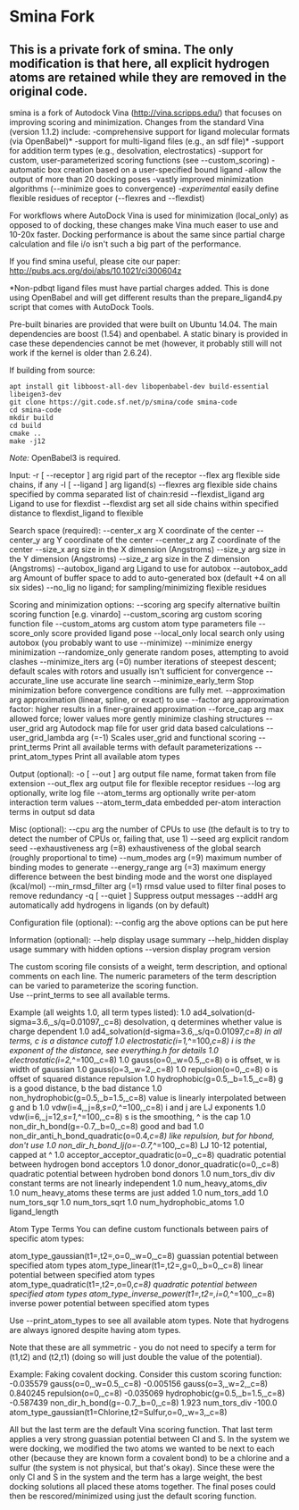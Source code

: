 # Smina Fork

This is a private fork of smina. The only modification is that here, all explicit hydrogen atoms are retained while they are removed in the original code.
 --- 

smina is a fork of Autodock Vina (http://vina.scripps.edu/) that 
focuses on improving scoring and minimization.  Changes from the
standard Vina (version 1.1.2) include:
 -comprehensive support for ligand molecular formats (via OpenBabel)*
 -support for multi-ligand files (e.g., an sdf file)*
 -support for addition term types (e.g., desolvation, electrostatics)
 -support for custom, user-parameterized scoring functions (see --custom_scoring)
 -automatic box creation based on a user-specified bound ligand
 -allow the output of more than 20 docking poses
 -vastly improved minimization algorithms (--minimize goes to convergence)
 -*experimental* easily define flexible residues of receptor (--flexres and --flexdist)
 
For workflows where AutoDock Vina is used for minimization (local_only) 
as opposed to of docking, these changes make Vina much easer to use and 
10-20x faster. Docking performance is about the same since partial charge 
calculation and file i/o isn't such a big part of the performance.

If you find smina useful, please cite our paper: 
http://pubs.acs.org/doi/abs/10.1021/ci300604z

*Non-pdbqt ligand files must have partial charges added.  This is done
using OpenBabel and will get different results than the prepare_ligand4.py
script that comes with AutoDock Tools.

Pre-built binaries are provided that were built on Ubuntu 14.04.  The main
dependencies are boost (1.54) and openbabel.  A static binary is provided
in case these dependencies cannot be met (however, it probably still will
not work if the kernel is older than 2.6.24).

If building from source:
```
apt install git libboost-all-dev libopenbabel-dev build-essential libeigen3-dev
git clone https://git.code.sf.net/p/smina/code smina-code
cd smina-code
mkdir build
cd build
cmake ..
make -j12
```

*Note:*  OpenBabel3 is required.

Input:
  -r [ --receptor ] arg rigid part of the receptor 
  --flex arg            flexible side chains, if any 
  -l [ --ligand ] arg   ligand(s)
  --flexres arg         flexible side chains specified by comma separated list 
                        of chain:resid
  --flexdist_ligand arg Ligand to use for flexdist
  --flexdist arg        set all side chains within specified distance to 
                        flexdist_ligand to flexible

Search space (required):
  --center_x arg        X coordinate of the center
  --center_y arg        Y coordinate of the center
  --center_z arg        Z coordinate of the center
  --size_x arg          size in the X dimension (Angstroms)
  --size_y arg          size in the Y dimension (Angstroms)
  --size_z arg          size in the Z dimension (Angstroms)
  --autobox_ligand arg  Ligand to use for autobox
  --autobox_add arg     Amount of buffer space to add to auto-generated box 
                        (default +4 on all six sides)
  --no_lig              no ligand; for sampling/minimizing flexible residues

Scoring and minimization options:
  --scoring arg                specify alternative builtin scoring function [e.g. vinardo]
  --custom_scoring arg         custom scoring function file
  --custom_atoms arg           custom atom type parameters file
  --score_only                 score provided ligand pose
  --local_only                 local search only using autobox (you probably 
                               want to use --minimize)
  --minimize                   energy minimization
  --randomize_only             generate random poses, attempting to avoid 
                               clashes
  --minimize_iters arg (=0)    number iterations of steepest descent; default 
                               scales with rotors and usually isn't sufficient 
                               for convergence
  --accurate_line              use accurate line search
  --minimize_early_term        Stop minimization before convergence conditions 
                               are fully met.
  --approximation arg          approximation (linear, spline, or exact) to use
  --factor arg                 approximation factor: higher results in a 
                               finer-grained approximation
  --force_cap arg              max allowed force; lower values more gently 
                               minimize clashing structures
  --user_grid arg              Autodock map file for user grid data based 
                               calculations
  --user_grid_lambda arg (=-1) Scales user_grid and functional scoring
  --print_terms                Print all available terms with default 
                               parameterizations
  --print_atom_types           Print all available atom types

Output (optional):
  -o [ --out ] arg      output file name, format taken from file extension
  --out_flex arg        output file for flexible receptor residues
  --log arg             optionally, write log file
  --atom_terms arg      optionally write per-atom interaction term values
  --atom_term_data      embedded per-atom interaction terms in output sd data

Misc (optional):
  --cpu arg                  the number of CPUs to use (the default is to try 
                             to detect the number of CPUs or, failing that, use
                             1)
  --seed arg                 explicit random seed
  --exhaustiveness arg (=8)  exhaustiveness of the global search (roughly 
                             proportional to time)
  --num_modes arg (=9)       maximum number of binding modes to generate
  --energy_range arg (=3)    maximum energy difference between the best binding
                             mode and the worst one displayed (kcal/mol)
  --min_rmsd_filter arg (=1) rmsd value used to filter final poses to remove 
                             redundancy
  -q [ --quiet ]             Suppress output messages
  --addH arg                 automatically add hydrogens in ligands (on by 
                             default)

Configuration file (optional):
  --config arg          the above options can be put here

Information (optional):
  --help                display usage summary
  --help_hidden         display usage summary with hidden options
  --version             display program version






The custom scoring file consists of a weight, term description, and optional
comments on each line.  The numeric parameters of the term description 
can be varied to parameterize the scoring function.  
Use --print_terms to see all available terms.

Example (all weights 1.0, all term types listed):
1.0  ad4_solvation(d-sigma=3.6,_s/q=0.01097,_c=8)  desolvation, q determines whether value is charge dependent
1.0  ad4_solvation(d-sigma=3.6,_s/q=0.01097,_c=8)  in all terms, c is a distance cutoff
1.0  electrostatic(i=1,_^=100,_c=8)	i is the exponent of the distance, see everything.h for details
1.0  electrostatic(i=2,_^=100,_c=8)
1.0  gauss(o=0,_w=0.5,_c=8)		o is offset, w is width of gaussian
1.0  gauss(o=3,_w=2,_c=8)
1.0  repulsion(o=0,_c=8)	o is offset of squared distance repulsion
1.0  hydrophobic(g=0.5,_b=1.5,_c=8)		g is a good distance, b the bad distance
1.0  non_hydrophobic(g=0.5,_b=1.5,_c=8)	value is linearly interpolated between g and b
1.0  vdw(i=4,_j=8,_s=0,_^=100,_c=8)	i and j are LJ exponents
1.0  vdw(i=6,_j=12,_s=1,_^=100,_c=8) s is the smoothing, ^ is the cap
1.0  non_dir_h_bond(g=-0.7,_b=0,_c=8)	good and bad
1.0  non_dir_anti_h_bond_quadratic(o=0.4,_c=8) like repulsion, but for hbond, don't use	
1.0  non_dir_h_bond_lj(o=-0.7,_^=100,_c=8)	LJ 10-12 potential, capped at ^
1.0 acceptor_acceptor_quadratic(o=0,_c=8)	quadratic potential between hydrogen bond acceptors
1.0 donor_donor_quadratic(o=0,_c=8)	quadratic potential between hydroben bond donors
1.0  num_tors_div	div constant terms are not linearly independent
1.0  num_heavy_atoms_div	
1.0  num_heavy_atoms	these terms are just added
1.0  num_tors_add
1.0  num_tors_sqr
1.0  num_tors_sqrt
1.0  num_hydrophobic_atoms
1.0  ligand_length


Atom Type Terms
You can define custom functionals between pairs of specific atom types:

atom_type_gaussian(t1=,t2=,o=0,_w=0,_c=8)	guassian potential between specified atom types
atom_type_linear(t1=,t2=,g=0,_b=0,_c=8)	linear potential between specified atom types
atom_type_quadratic(t1=,t2=,o=0,_c=8)	quadratic potential between specified atom types
atom_type_inverse_power(t1=,t2=,i=0,_^=100,_c=8)	inverse power potential between specified atom types

Use --print_atom_types to see all available atom types. Note that hydrogens
are always ignored despite having atom types.

Note that these are all symmetric - you do not need to specify a term for
(t1,t2) and (t2,t1) (doing so will just double the value of the potential).

Example:  Faking covalent docking.  Consider this custom scoring function:
-0.035579    gauss(o=0,_w=0.5,_c=8)
-0.005156    gauss(o=3,_w=2,_c=8)
0.840245     repulsion(o=0,_c=8)
-0.035069    hydrophobic(g=0.5,_b=1.5,_c=8)
-0.587439    non_dir_h_bond(g=-0.7,_b=0,_c=8)
1.923        num_tors_div
-100.0       atom_type_gaussian(t1=Chlorine,t2=Sulfur,o=0,_w=3,_c=8)

All but the last term are the default Vina scoring function.  That last
term applies a very strong guassian potential between Cl and S.  In the
system we were docking, we modified the two atoms we wanted to be next
to each other (because they are known form a covalent bond) to be a chlorine
and a sulfur (the system is not physical, but that's okay).  Since these
were the only Cl and S in the system and the term has a large weight,
the best docking solutions all placed these atoms together.
The final poses could then be rescored/minimized using just the default
scoring function.
